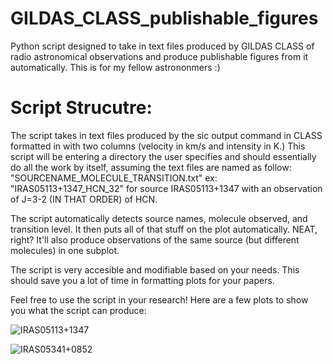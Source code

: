 # GILDAS_CLASS_publishable_figures
Python script designed to take in text files produced by GILDAS CLASS of radio astronomical observations and produce publishable figures from it automatically. 
This is for my fellow astrononmers :)

# Script Strucutre:
The script takes in text files produced by the sic output command in CLASS formatted in with two columns (velocity in km/s and intensity in K.) This script will be entering a directory the user specifies and should essentially do all the work by itself, assuming the text files are named as follow: "SOURCENAME_MOLECULE_TRANSITION.txt" ex: "IRAS05113+1347_HCN_32" for source IRAS05113+1347 with an observation of J=3-2 (IN THAT ORDER) of HCN. 

The script automatically detects source names, molecule observed, and transition level. It then puts all of that stuff on the plot automatically. NEAT, right? It'll also produce observations of the same source (but different molecules) in one subplot.

The script is very accesible and modifiable based on your needs. This should save you a lot of time in formatting plots for your papers.

Feel free to use the script in your research! Here are a few plots to show you what the script can produce:

![IRAS05113+1347](https://github.com/user-attachments/assets/c32c6450-0dcc-4272-bc73-4a246b68f714)

![IRAS05341+0852](https://github.com/user-attachments/assets/6dc2bc2f-d3fe-4404-bb79-2974e431f2a4)

